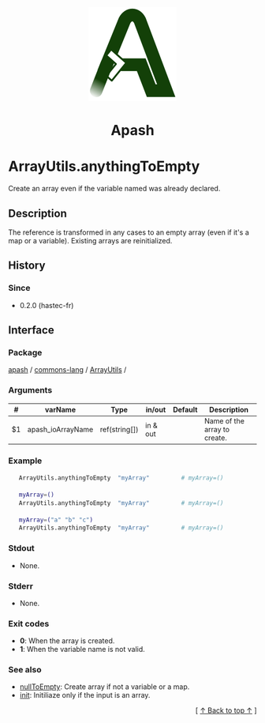 
<div align='center' id='apash-top'>
  <a href='https://github.com/hastec-fr/apash'>
    <img alt='apash-logo' src='../../../../../../assets/apash-logo.svg'/>
  </a>

  # Apash
</div>


# ArrayUtils.anythingToEmpty
Create an array even if the variable named was already declared.
## Description
   The reference is transformed in any cases to an empty array (even if it's a map or a variable).
   Existing arrays are reinitialized.

## History
### Since
  * 0.2.0 (hastec-fr)

## Interface
### Package
<!-- apash.packageBegin -->
[apash](../../../apash.md) / [commons-lang](../../commons-lang.md) / [ArrayUtils](../ArrayUtils.md) / 
<!-- apash.packageEnd -->

### Arguments
 | #      | varName              | Type          | in/out   | Default    | Description                          |
 |--------|----------------------|---------------|----------|------------|--------------------------------------|
 | $1     | apash_ioArrayName    | ref(string[]) | in & out |            | Name of the array to create.         |

### Example
 ```bash
    ArrayUtils.anythingToEmpty  "myArray"         # myArray=()

    myArray=()
    ArrayUtils.anythingToEmpty  "myArray"         # myArray=()

    myArray=("a" "b" "c")
    ArrayUtils.anythingToEmpty  "myArray"         # myArray=()
 ```

### Stdout
  * None.
### Stderr
  * None.

### Exit codes
  * **0**: When the array is created.
  * **1**: When the variable name is not valid.

### See also
  * [nullToEmpty](./nullToEmpty.md): Create array if not a variable or a map.
  * [init](./init.md): Initiliaze only if the input is an array.

  <div align='right'>[ <a href='#apash-top'>↑ Back to top ↑</a> ]</div>

